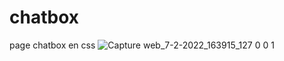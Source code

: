 # chatbox
page chatbox en css 
![Capture web_7-2-2022_163915_127 0 0 1](https://user-images.githubusercontent.com/75976059/152820606-712029e2-e70d-413d-8870-2efbc4442e87.jpeg)
